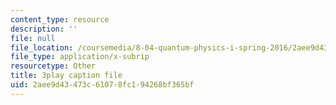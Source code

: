 ```yaml
---
content_type: resource
description: ''
file: null
file_location: /coursemedia/8-04-quantum-physics-i-spring-2016/2aee9d43473c61078fc194268bf365bf_7euh_iwzSGo.srt
file_type: application/x-subrip
resourcetype: Other
title: 3play caption file
uid: 2aee9d43-473c-6107-8fc1-94268bf365bf
---
```

